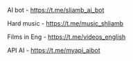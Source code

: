 
AI bot - https://t.me/sliamb_ai_bot

Hard music - https://t.me/music_shliamb

Films in Eng - https://t.me/videos_english

API AI - https://t.me/myapi_aibot


